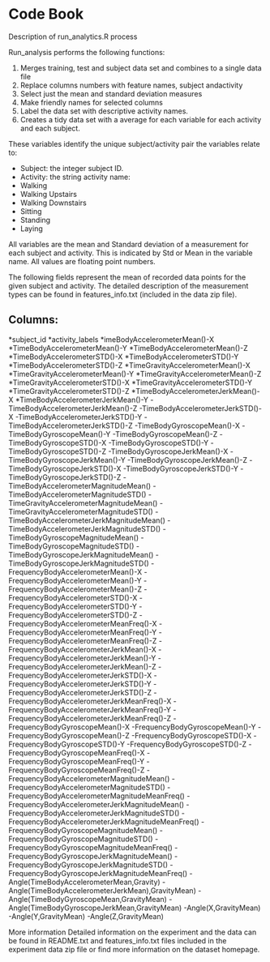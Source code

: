 # Code Book

Description of run_analytics.R process

Run_analysis performs the following functions:
1. Merges training, test and subject data set and combines to a single data file
2. Replace columns numbers with feature names, subject andactivity
3. Select just the mean and standard deviation measures
4. Make friendly names for selected columns
5. Label the data set with descriptive activity names. 
6. Creates a tidy data set with a average for each variable for each activity and each subject. 


These variables identify the unique subject/activity pair the variables relate to:
 - Subject: the integer subject ID.
 - Activity: the string activity name:
  - Walking
  - Walking Upstairs
  - Walking Downstairs
  - Sitting
  - Standing
  - Laying

All variables are the mean and Standard deviation of a measurement for each subject and activity. This is indicated by Std or  Mean in the variable name.  All values are floating point numbers.

The following fields represent the mean of recorded data points for the given subject and activity. The detailed description of the measurement types can be found in features_info.txt (included in the data zip file).

## Columns:
*subject_id 
*activity_labels 
*imeBodyAccelerometerMean()-X
*TimeBodyAccelerometerMean()-Y
*TimeBodyAccelerometerMean()-Z
*TimeBodyAccelerometerSTD()-X
*TimeBodyAccelerometerSTD()-Y
*TimeBodyAccelerometerSTD()-Z
*TimeGravityAccelerometerMean()-X
*TimeGravityAccelerometerMean()-Y
*TimeGravityAccelerometerMean()-Z
*TimeGravityAccelerometerSTD()-X
*TimeGravityAccelerometerSTD()-Y
*TimeGravityAccelerometerSTD()-Z
*TimeBodyAccelerometerJerkMean()-X
*TimeBodyAccelerometerJerkMean()-Y
-TimeBodyAccelerometerJerkMean()-Z
-TimeBodyAccelerometerJerkSTD()-X
-TimeBodyAccelerometerJerkSTD()-Y
-TimeBodyAccelerometerJerkSTD()-Z
-TimeBodyGyroscopeMean()-X
-TimeBodyGyroscopeMean()-Y
-TimeBodyGyroscopeMean()-Z
-TimeBodyGyroscopeSTD()-X
-TimeBodyGyroscopeSTD()-Y
-TimeBodyGyroscopeSTD()-Z
-TimeBodyGyroscopeJerkMean()-X
-TimeBodyGyroscopeJerkMean()-Y
-TimeBodyGyroscopeJerkMean()-Z
-TimeBodyGyroscopeJerkSTD()-X
-TimeBodyGyroscopeJerkSTD()-Y
-TimeBodyGyroscopeJerkSTD()-Z
-TimeBodyAccelerometerMagnitudeMean()
-TimeBodyAccelerometerMagnitudeSTD()
-TimeGravityAccelerometerMagnitudeMean()
-TimeGravityAccelerometerMagnitudeSTD()
-TimeBodyAccelerometerJerkMagnitudeMean()
-TimeBodyAccelerometerJerkMagnitudeSTD()
-TimeBodyGyroscopeMagnitudeMean()
-TimeBodyGyroscopeMagnitudeSTD()
-TimeBodyGyroscopeJerkMagnitudeMean()
-TimeBodyGyroscopeJerkMagnitudeSTD()
-FrequencyBodyAccelerometerMean()-X
-FrequencyBodyAccelerometerMean()-Y
-FrequencyBodyAccelerometerMean()-Z
-FrequencyBodyAccelerometerSTD()-X
-FrequencyBodyAccelerometerSTD()-Y
-FrequencyBodyAccelerometerSTD()-Z
-FrequencyBodyAccelerometerMeanFreq()-X
-FrequencyBodyAccelerometerMeanFreq()-Y
-FrequencyBodyAccelerometerMeanFreq()-Z
-FrequencyBodyAccelerometerJerkMean()-X
-FrequencyBodyAccelerometerJerkMean()-Y
-FrequencyBodyAccelerometerJerkMean()-Z
-FrequencyBodyAccelerometerJerkSTD()-X
-FrequencyBodyAccelerometerJerkSTD()-Y
-FrequencyBodyAccelerometerJerkSTD()-Z
-FrequencyBodyAccelerometerJerkMeanFreq()-X
-FrequencyBodyAccelerometerJerkMeanFreq()-Y
-FrequencyBodyAccelerometerJerkMeanFreq()-Z
-FrequencyBodyGyroscopeMean()-X
-FrequencyBodyGyroscopeMean()-Y
-FrequencyBodyGyroscopeMean()-Z
-FrequencyBodyGyroscopeSTD()-X
-FrequencyBodyGyroscopeSTD()-Y
-FrequencyBodyGyroscopeSTD()-Z
-FrequencyBodyGyroscopeMeanFreq()-X
-FrequencyBodyGyroscopeMeanFreq()-Y
-FrequencyBodyGyroscopeMeanFreq()-Z
-FrequencyBodyAccelerometerMagnitudeMean()
-FrequencyBodyAccelerometerMagnitudeSTD()
-FrequencyBodyAccelerometerMagnitudeMeanFreq()
-FrequencyBodyAccelerometerJerkMagnitudeMean()
-FrequencyBodyAccelerometerJerkMagnitudeSTD()
-FrequencyBodyAccelerometerJerkMagnitudeMeanFreq()
-FrequencyBodyGyroscopeMagnitudeMean()
-FrequencyBodyGyroscopeMagnitudeSTD()
-FrequencyBodyGyroscopeMagnitudeMeanFreq()
-FrequencyBodyGyroscopeJerkMagnitudeMean()
-FrequencyBodyGyroscopeJerkMagnitudeSTD()
-FrequencyBodyGyroscopeJerkMagnitudeMeanFreq()
-Angle(TimeBodyAccelerometerMean,Gravity)
-Angle(TimeBodyAccelerometerJerkMean),GravityMean)
-Angle(TimeBodyGyroscopeMean,GravityMean)
-Angle(TimeBodyGyroscopeJerkMean,GravityMean)
-Angle(X,GravityMean)
-Angle(Y,GravityMean)
-Angle(Z,GravityMean)

More information
Detailed information on the experiment and the data can be found in  README.txt and features_info.txt files included in the experiment data zip file or find more information on the dataset homepage.

